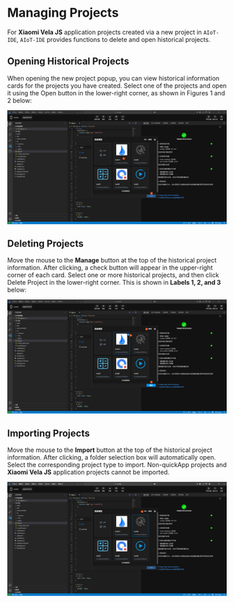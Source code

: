 <!-- 源地址: https://iot.mi.com/vela/quickapp/en/tools/project/project.html -->

# Managing Projects

For **Xiaomi Vela JS** application projects created via a new project in `AIoT-IDE`, `AIoT-IDE` provides functions to delete and open historical projects.

## Opening Historical Projects

When opening the new project popup, you can view historical information cards for the projects you have created. Select one of the projects and open it using the Open button in the lower-right corner, as shown in Figures 1 and 2 below:

![alt text](../../images/ide-delete-project.png)

## Deleting Projects

Move the mouse to the **Manage** button at the top of the historical project information. After clicking, a check button will appear in the upper-right corner of each card. Select one or more historical projects, and then click Delete Project in the lower-right corner. This is shown in **Labels 1, 2, and 3** below:

![alt text](../../images/ide-delete-project-1.png)

## Importing Projects

Move the mouse to the **Import** button at the top of the historical project information. After clicking, a folder selection box will automatically open. Select the corresponding project type to import. Non-quickApp projects and **Xiaomi Vela JS** application projects cannot be imported.

![alt text](../../images/ide-delete-project-2.png)
